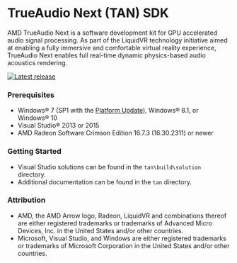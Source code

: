 # TrueAudio Next (TAN) SDK

AMD TrueAudio Next is a software development kit for GPU accelerated audio signal processing. As part of the LiquidVR technology initiative aimed at enabling a fully immersive and comfortable virtual reality experience, TrueAudio Next enables full real-time dynamic physics-based audio acoustics rendering.

<div>
  <a href="https://github.com/GPUOpen-LibrariesAndSDKs/TAN/releases/latest/"><img src="http://gpuopen-librariesandsdks.github.io/media/latest-release-button.svg" alt="Latest release" title="Latest release"></a>
</div>

### Prerequisites
* Windows&reg; 7 (SP1 with the [Platform Update](https://msdn.microsoft.com/en-us/library/windows/desktop/jj863687.aspx)), Windows&reg; 8.1, or Windows&reg; 10
* Visual Studio&reg; 2013 or 2015
* AMD Radeon Software Crimson Edition 16.7.3 (16.30.2311) or newer

### Getting Started
* Visual Studio solutions can be found in the `tan\build\solution` directory.
* Additional documentation can be found in the `tan` directory.

### Attribution
* AMD, the AMD Arrow logo, Radeon, LiquidVR and combinations thereof are either registered trademarks or trademarks of Advanced Micro Devices, Inc. in the United States and/or other countries.
* Microsoft, Visual Studio, and Windows are either registered trademarks or trademarks of Microsoft Corporation in the United States and/or other countries.
